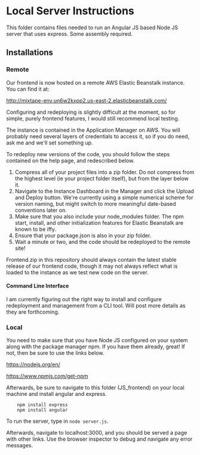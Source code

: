 # Local Server Instructions

This folder contains files needed to run an Angular JS based Node JS server that uses express. Some assembly required.

## Installations


### Remote

Our frontend is now hosted on a remote AWS Elastic Beanstalk instance. You can find it at: 

http://mixtape-env.un6w2kxpp2.us-east-2.elasticbeanstalk.com/

Configuring and redeploying is slightly difficult at the moment, so for simple, purely frontend features, I would still recommend local testing. 


The instance is contained in the Application Manager on AWS. You will probably need several layers of credentials to access it, so if you do need, ask me and we'll set something up.

To redeploy new versions of the code, you should follow the steps contained on the help page, and redescribed below.

1. Compress all of your project files into a zip folder. Do not compress from the highest level (ie your project folder itself), but from the layer below it.
2. Navigate to the Instance Dashboard in the Manager and click the Upload and Deploy button. We're currently using a simple numerical scheme for version naming, but might switch to more meaningful date-based conventions later on.
3. Make sure that you also include your node_modules folder. The npm start, install, and other initialization features for Elastic Beanstalk are known to be iffy. 
4. Ensure that your package.json is also in your zip folder.
5. Wait a minute or two, and the code should be redeployed to the remote site! 

Frontend.zip in this repository should always contain the latest stable release of our frontend code, though it may not always reflect what is loaded to the instance as we test new code on the server.

#### Command Line Interface

I am currently figuring out the right way to install and configure redeployment and management from a CLI tool. Will post more details as they are forthcoming.


### Local

You need to make sure that you have Node JS configured on your system along with the package manager npm. If you have them already, great! 
If not, then be sure to use the links below.

https://nodejs.org/en/

https://www.npmjs.com/get-npm

Afterwards, be sure to navigate to this folder (JS_frontend) on your local machine and install angular and express. 

``` 
    npm install express
    npm install angular
```


To run the server, type in `node server.js`.

Afterwards, navigate to localhost:3000, and you should be served a page with other links. Use the browser inspector to debug and navigate any error messages.


